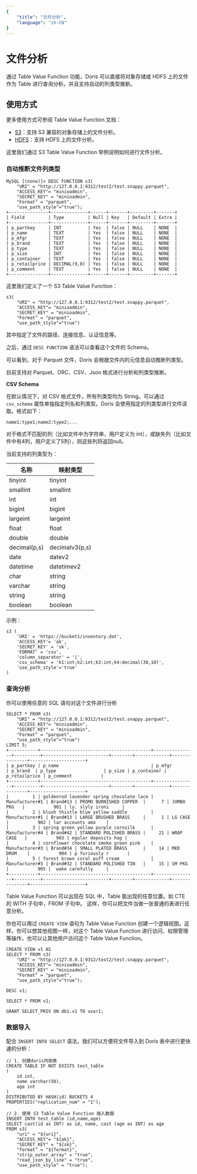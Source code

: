 ```yaml
---
{
    "title": "文件分析",
    "language": "zh-CN"
}
---
```


<!-- 
Licensed to the Apache Software Foundation (ASF) under one
or more contributor license agreements.  See the NOTICE file
distributed with this work for additional information
regarding copyright ownership.  The ASF licenses this file
to you under the Apache License, Version 2.0 (the
"License"); you may not use this file except in compliance
with the License.  You may obtain a copy of the License at

  http://www.apache.org/licenses/LICENSE-2.0

Unless required by applicable law or agreed to in writing,
software distributed under the License is distributed on an
"AS IS" BASIS, WITHOUT WARRANTIES OR CONDITIONS OF ANY
KIND, either express or implied.  See the License for the
specific language governing permissions and limitations
under the License.
-->


# 文件分析

通过 Table Value Function 功能，Doris 可以直接将对象存储或 HDFS 上的文件作为 Table 进行查询分析。并且支持自动的列类型推断。

## 使用方式

更多使用方式可参阅 Table Value Function 文档：

* [S3](../sql-manual/sql-functions/table-functions/s3.md)：支持 S3 兼容的对象存储上的文件分析。
* [HDFS](../sql-manual/sql-functions/table-functions/hdfs.md)：支持 HDFS 上的文件分析。

这里我们通过 S3 Table Value Function 举例说明如何进行文件分析。

### 自动推断文件列类型

```
MySQL [(none)]> DESC FUNCTION s3(
    "URI" = "http://127.0.0.1:9312/test2/test.snappy.parquet",
    "ACCESS_KEY"= "minioadmin",
    "SECRET_KEY" = "minioadmin",
    "Format" = "parquet",
    "use_path_style"="true");
+---------------+--------------+------+-------+---------+-------+
| Field         | Type         | Null | Key   | Default | Extra |
+---------------+--------------+------+-------+---------+-------+
| p_partkey     | INT          | Yes  | false | NULL    | NONE  |
| p_name        | TEXT         | Yes  | false | NULL    | NONE  |
| p_mfgr        | TEXT         | Yes  | false | NULL    | NONE  |
| p_brand       | TEXT         | Yes  | false | NULL    | NONE  |
| p_type        | TEXT         | Yes  | false | NULL    | NONE  |
| p_size        | INT          | Yes  | false | NULL    | NONE  |
| p_container   | TEXT         | Yes  | false | NULL    | NONE  |
| p_retailprice | DECIMAL(9,0) | Yes  | false | NULL    | NONE  |
| p_comment     | TEXT         | Yes  | false | NULL    | NONE  |
+---------------+--------------+------+-------+---------+-------+
```
	
这里我们定义了一个 S3 Table Value Function：
	
```
s3(
    "URI" = "http://127.0.0.1:9312/test2/test.snappy.parquet",
    "ACCESS_KEY"= "minioadmin",
    "SECRET_KEY" = "minioadmin",
    "Format" = "parquet",
    "use_path_style"="true")
```

其中指定了文件的路径、连接信息、认证信息等。

之后，通过 `DESC FUNCTION` 语法可以查看这个文件的 Schema。

可以看到，对于 Parquet 文件，Doris 会根据文件内的元信息自动推断列类型。

目前支持对 Parquet、ORC、CSV、Json 格式进行分析和列类型推断。

**CSV Schema**

 

在默认情况下，对 CSV 格式文件，所有列类型均为 String。可以通过 `csv_schema` 属性单独指定列名和列类型。Doris 会使用指定的列类型进行文件读取。格式如下：

`name1:type1;name2:type2;...`

对于格式不匹配的列（比如文件中为字符串，用户定义为 int），或缺失列（比如文件中有4列，用户定义了5列），则这些列将返回null。

当前支持的列类型为：

| 名称 | 映射类型 |
| --- | --- |
|tinyint |tinyint |
|smallint |smallint |
|int |int |
| bigint | bigint |
| largeint | largeint |
| float| float |
| double| double|
| decimal(p,s) | decimalv3(p,s) |
| date | datev2 |
| datetime | datetimev2 |
| char |string |
|varchar |string |
|string|string |
|boolean| boolean |

示例：

```
s3 (
    'URI' = 'https://bucket1/inventory.dat',
    'ACCESS_KEY'= 'ak',
    'SECRET_KEY' = 'sk',
    'FORMAT' = 'csv',
    'column_separator' = '|',
    'csv_schema' = 'k1:int;k2:int;k3:int;k4:decimal(38,10)',
    'use_path_style'='true'
)
```

### 查询分析

你可以使用任意的 SQL 语句对这个文件进行分析

```
SELECT * FROM s3(
    "URI" = "http://127.0.0.1:9312/test2/test.snappy.parquet",
    "ACCESS_KEY"= "minioadmin",
    "SECRET_KEY" = "minioadmin",
    "Format" = "parquet",
    "use_path_style"="true")
LIMIT 5;
+-----------+------------------------------------------+----------------+----------+-------------------------+--------+-------------+---------------+---------------------+
| p_partkey | p_name                                   | p_mfgr         | p_brand  | p_type                  | p_size | p_container | p_retailprice | p_comment           |
+-----------+------------------------------------------+----------------+----------+-------------------------+--------+-------------+---------------+---------------------+
|         1 | goldenrod lavender spring chocolate lace | Manufacturer#1 | Brand#13 | PROMO BURNISHED COPPER  |      7 | JUMBO PKG   |           901 | ly. slyly ironi     |
|         2 | blush thistle blue yellow saddle         | Manufacturer#1 | Brand#13 | LARGE BRUSHED BRASS     |      1 | LG CASE     |           902 | lar accounts amo    |
|         3 | spring green yellow purple cornsilk      | Manufacturer#4 | Brand#42 | STANDARD POLISHED BRASS |     21 | WRAP CASE   |           903 | egular deposits hag |
|         4 | cornflower chocolate smoke green pink    | Manufacturer#3 | Brand#34 | SMALL PLATED BRASS      |     14 | MED DRUM    |           904 | p furiously r       |
|         5 | forest brown coral puff cream            | Manufacturer#3 | Brand#32 | STANDARD POLISHED TIN   |     15 | SM PKG      |           905 |  wake carefully     |
+-----------+------------------------------------------+----------------+----------+-------------------------+--------+-------------+---------------+---------------------+
```

Table Value Function 可以出现在 SQL 中，Table 能出现的任意位置。如 CTE 的 WITH 子句中，FROM 子句中。
这样，你可以把文件当做一张普通的表进行任意分析。

 

你也可以用过 `CREATE VIEW` 语句为 Table Value Function 创建一个逻辑视图。这样，你可以想其他视图一样，对这个 Table Value Function 进行访问、权限管理等操作，也可以让其他用户访问这个 Table Value Function。

```
CREATE VIEW v1 AS 
SELECT * FROM s3(
    "URI" = "http://127.0.0.1:9312/test2/test.snappy.parquet",
    "ACCESS_KEY"= "minioadmin",
    "SECRET_KEY" = "minioadmin",
    "Format" = "parquet",
    "use_path_style"="true");

DESC v1;

SELECT * FROM v1;

GRANT SELECT_PRIV ON db1.v1 TO user1;
```

### 数据导入

配合 `INSERT INTO SELECT` 语法，我们可以方便将文件导入到 Doris 表中进行更快速的分析：

```
// 1. 创建doris内部表
CREATE TABLE IF NOT EXISTS test_table
(
    id int,
    name varchar(50),
    age int
)
DISTRIBUTED BY HASH(id) BUCKETS 4
PROPERTIES("replication_num" = "1");

// 2. 使用 S3 Table Value Function 插入数据
INSERT INTO test_table (id,name,age)
SELECT cast(id as INT) as id, name, cast (age as INT) as age
FROM s3(
    "uri" = "${uri}",
    "ACCESS_KEY"= "${ak}",
    "SECRET_KEY" = "${sk}",
    "format" = "${format}",
    "strip_outer_array" = "true",
    "read_json_by_line" = "true",
    "use_path_style" = "true");
```    

